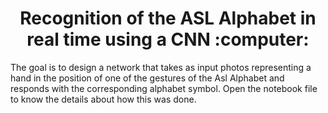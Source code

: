 <h1 align = "center">  Recognition of the ASL Alphabet in real time using a CNN :computer: </h1>
The goal is to design a network that takes as input photos representing a hand in the position of one of the gestures of the Asl Alphabet and responds with the corresponding alphabet symbol.
Open the notebook file to know the details about how this was done.
